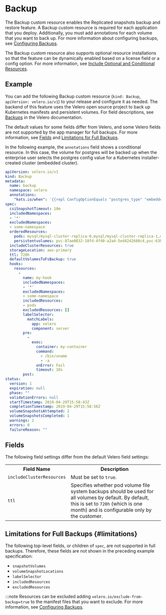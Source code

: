 # Backup

The Backup custom resource enables the Replicated snapshots backup and restore feature. A Backup custom resource is required for each application that you deploy. Additionally, you must add annotations for each volume that you want to back up. For more information about configuring backups, see [Configuring Backups](/vendor/snapshots-configuring-backups).

The Backup custom resource also supports optional resource installations so that the feature can be dynamically enabled based on a license field or a config option. For more information, see [Include Optional and Conditional Resources](/vendor/packaging-include-resources).

## Example

You can add the following Backup custom resource (`kind: Backup`, `apiVersion: velero.io/v1`) to your release and configure it as needed. The backend of this feature uses the Velero open source project to back up Kubernetes manifests and persistent volumes. For field descriptions, see [Backups](https://velero.io/docs/v1.10/api-types/backup/) in the Velero documentation.

The default values for some fields differ from Velero, and some Velero fields are not supported by the app manager for full backups. For more information, see [Fields](#fields) and [Limitations for Full Backups](#limitations).

In the following example, the `annotations` field shows a conditional resource. In this case, the volume for postgres will be backed up when the enterprise user selects the postgres config value for a Kubernetes installer-created cluster (embedded cluster).

```yaml
apiVersion: velero.io/v1
kind: Backup
metadata:
  name: backup
  namespace: velero
  annotations:
    "kots.io/when": '{{repl ConfigOptionEquals "postgres_type" "embedded_postgres" }}'
spec: 
  csiSnapshotTimeout: 10m
  includedNamespaces:
  - '*'
  excludedNamespaces:
  - some-namespace
  orderedResources:
    pods: mysql/mysql-cluster-replica-0,mysql/mysql-cluster-replica-1,mysql/mysql-cluster-source-0
    persistentvolumes: pvc-87ae0832-18fd-4f40-a2a4-5ed4242680c4,pvc-63be1bb0-90f5-4629-a7db-b8ce61ee29b3
  includeClusterResources: true
  storageLocation: aws-primary
  ttl: 720h
  defaultVolumesToFsBackup: true
  hooks:
    resources:
      -
        name: my-hook
        includedNamespaces:
        - '*'
        excludedNamespaces:
        - some-namespace
        includedResources:
        - pods
        excludedResources: []
        labelSelector:
          matchLabels:
            app: velero
            component: server
        pre:
          -
            exec:
              container: my-container
              command:
                - /bin/uname
                - -a
              onError: Fail
              timeout: 10s
        post:
status:
  version: 1
  expiration: null
  phase: ""
  validationErrors: null
  startTimestamp: 2019-04-29T15:58:43Z
  completionTimestamp: 2019-04-29T15:58:56Z
  volumeSnapshotsAttempted: 2
  volumeSnapshotsCompleted: 1
  warnings: 2
  errors: 0
  failureReason: ""
```

## Fields

The following field settings differ from the default Velero field settings: 

<table>
  <tr>
    <th width="30%">Field Name</th>
    <th width="70%">Description</th>
  </tr>
  <tr>
    <td><code>includeClusterResources</code></td>
    <td>Must be set to <code>true</code>.</td>
  </tr>
  <tr>
    <td><code>ttl</code></td>
    <td> Specifies whether pod volume file system backups should be used for all volumes by default. By default, this is set to <code>720h</code> (which is one month) and is configurable only by the customer.</td>
  </tr>
</table>

## Limitations for Full Backups {#limitations}

The following top-level fields, or children of `spec`, are not supported in full backups. Therefore, these fields are not shown in the preceding example specification:

- `snapshotVolumes`
- `volumeSnapshotLocations`
- `labelSelector`
- `includedResources`
- `excludedResources`

:::note
Resources can be excluded adding `velero.io/exclude-from-backup=true` to the manifest files that you want to exclude. For more information, see [Configuring Backups](/vendor/snapshots-configuring-backups).